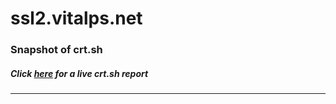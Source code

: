 # ssl2.vitalps.net
### Snapshot of crt.sh
##### Click [here](https://crt.sh/?q=590AC1C1D053EB9872CE1E450BAF1DB873467B48CC8E43334797F7DCCC40E751) for a live crt.sh report

---
